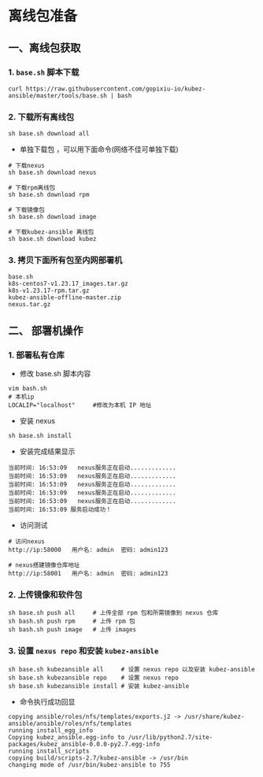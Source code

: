 # 离线包准备

## 一、离线包获取

### 1. `base.sh` 脚本下载
```shell
curl https://raw.githubusercontent.com/gopixiu-io/kubez-ansible/master/tools/base.sh | bash
```

### 2. 下载所有离线包
```shell
sh base.sh download all
```

- 单独下载包 ，可以用下面命令(网络不佳可单独下载)

```shell
# 下载nexus
sh base.sh download nexus

# 下载rpm离线包
sh base.sh download rpm

# 下载镜像包
sh base.sh download image

# 下载kubez-ansible 离线包
sh base.sh download kubez
```

### 3. 拷贝下面所有包至内网部署机
```shell
base.sh
k8s-centos7-v1.23.17_images.tar.gz
k8s-v1.23.17-rpm.tar.gz
kubez-ansible-offline-master.zip
nexus.tar.gz
```

## 二、 部署机操作

### 1. 部署私有仓库

- 修改 base.sh 脚本内容

```shell
vim bash.sh
# 本机ip
LOCALIP="localhost"     #修改为本机 IP 地址
```
- 安装 nexus
```shell
sh base.sh install
```
- 安装完成结果显示
```shell
当前时间: 16:53:09   nexus服务正在启动.............
当前时间: 16:53:09   nexus服务正在启动.............
当前时间: 16:53:09   nexus服务正在启动.............
当前时间: 16:53:09   nexus服务正在启动.............
当前时间: 16:53:09   nexus服务正在启动.............
当前时间: 16:53:09 服务启动成功！
```

- 访问测试

```shell
# 访问nexus
http://ip:58000   用户名: admin  密码: admin123

# nexus搭建镜像仓库地址
http://ip:58001   用户名: admin  密码: admin123
```

### 2. 上传镜像和软件包

```shell
sh base.sh push all     # 上传全部 rpm 包和所需镜像到 nexus 仓库
sh bash.sh push rpm     # 上传 rpm 包
sh bash.sh push image   # 上传 images
```

### 3. 设置 `nexus repo` 和安装 `kubez-ansible`

```shell
sh base.sh kubezansible all     # 设置 nexus repo 以及安装 kubez-ansible
sh base.sh kubezansible repo    # 设置 nexus repo
sh base.sh kubezansible install # 安装 kubez-ansible
```

- 命令执行成功回显
```shell
copying ansible/roles/nfs/templates/exports.j2 -> /usr/share/kubez-ansible/ansible/roles/nfs/templates
running install_egg_info
Copying kubez_ansible.egg-info to /usr/lib/python2.7/site-packages/kubez_ansible-0.0.0-py2.7.egg-info
running install_scripts
copying build/scripts-2.7/kubez-ansible -> /usr/bin
changing mode of /usr/bin/kubez-ansible to 755
```
